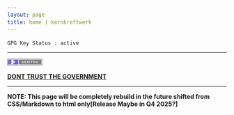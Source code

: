 ```yaml
---
layout: page
title: home | kernkraftwerk
---
```


```term
GPG Key Status : active
```
--------------------------------------------------------------------------

<img src="./assets/img/webring/gento.png"> 

**[DONT TRUST THE GOVERNMENT](https://gentoo.org/)**

-------------------------------------------------------------------------
**NOTE: This page will be completely rebuild in the future shifted from CSS/Markdown to html only[Release Maybe in Q4 2025?]**

